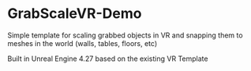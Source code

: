 # GrabScaleVR-Demo
 Simple template for scaling grabbed objects in VR and snapping them to meshes in the world (walls, tables, floors, etc)

Built in Unreal Engine 4.27 based on the existing VR Template
